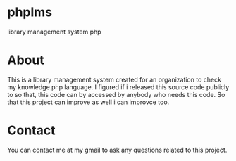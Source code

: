 # phplms
library management system php

# About 
This is a library management system created for an organization to check my knowledge php language.
I figured if i released this source code publicly to so that, this code can by accessed by anybody who needs this code. So that this project can improve as well i can improvce too.

# Contact
You can contact me at my gmail to ask any questions related to this project.
